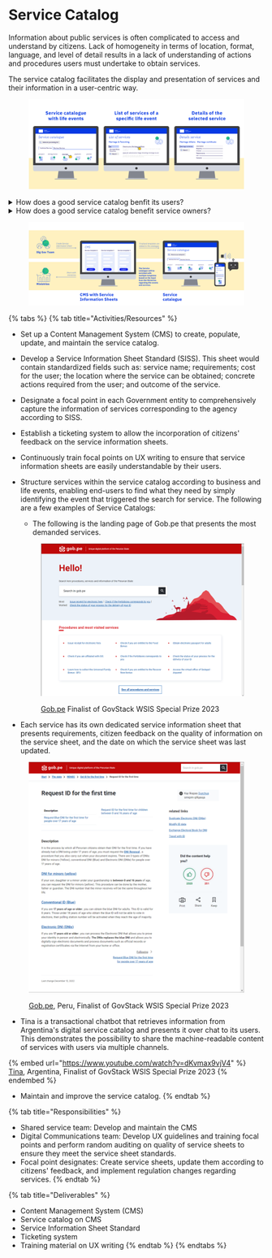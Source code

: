 # Service Catalog

Information about public services is often complicated to access and understand by citizens. Lack of homogeneity in terms of location, format, language, and level of detail results in a lack of understanding of actions and procedures users must undertake to obtain services.

The service catalog facilitates the display and presentation of services and their information in a user-centric way.

<figure><img src="../../.gitbook/assets/56.-Service-level-catalogue---3-screens.jpg" alt=""><figcaption></figcaption></figure>

<details>

<summary>How does a good service catalog benfit its users?</summary>

A good service catalog allows its user to easily:

* Find the service they need by identifying the event that triggered the search for service.
* Find the required information and actions to obtain the service.
* Understand the provided information and actions without any assistance.
* Obtain services in a uniform, simple, standardized way.
* Seek support from competent authority when needed.

</details>

<details>

<summary>How does a good service catalog benefit service owners?</summary>

A good service catalog allows:

1. Analysis of the entire catalog of services to easily identify redundancies in requirements, sequencing of services according to life events and opportunities for simplification
2. One-time creation of machine-readable service information.
3. User centricity leading to elevated user experience;
4. Democratize accessibility and improve usage rate;
5. Better management of services portfolio.

</details>

<figure><img src="../../.gitbook/assets/54.-Service-level-catalogue.jpg" alt=""><figcaption></figcaption></figure>

{% tabs %}
{% tab title="Activities/Resources" %}
* Set up a Content Management System (CMS) to create, populate, update, and maintain the service catalog.
* Develop a Service Information Sheet Standard (SISS). This sheet would contain standardized fields such as: service name; requirements; cost for the user; the location where the service can be obtained; concrete actions required from the user; and outcome of the service.&#x20;
* Designate a focal point in each Government entity to comprehensively capture the information of services corresponding to the agency according to SISS.
* Establish a ticketing system to allow the incorporation of citizens' feedback on the service information sheets.&#x20;
* Continuously train focal points on UX writing to ensure that service information sheets are easily understandable by their users.
*   Structure services within the service catalog according to business and life events, enabling end-users to find what they need by simply identifying the event that triggered the search for service. The following are a few examples of Service Catalogs:

    * The following is the landing page of Gob.pe that presents the most demanded services.



    <figure><img src="../../.gitbook/assets/Gob.pe.png" alt=""><figcaption><p><a href="https://www.gob.pe/">Gob.pe</a> Finalist of GovStack WSIS Special Prize 2023</p></figcaption></figure>


* Each service has its own dedicated service information sheet that presents requirements, citizen feedback on the quality of information on the service sheet, and the date on which the service sheet was last updated.

<figure><img src="../../.gitbook/assets/Screenshot 2023-04-05 181224.png" alt=""><figcaption><p><a href="https://www.gob.pe/">Gob.pe</a>, Peru, Finalist of GovStack WSIS Special Prize 2023</p></figcaption></figure>

* Tina is a transactional chatbot that retrieves information from Argentina's digital service catalog and presents it over chat to its users. This demonstrates the possibility to share the machine-readable content of services with users via multiple channels.

{% embed url="https://www.youtube.com/watch?v=dKvmax9vjV4" %}
[Tina](https://www.argentina.gob.ar/tina), Argentina, Finalist of GovStack WSIS Special Prize 2023
{% endembed %}

* Maintain and improve the service catalog.
{% endtab %}

{% tab title="Responsibilities" %}
* Shared service team: Develop and maintain the CMS
* Digital Communications team: Develop UX guidelines and training focal points and perform random auditing on quality of service sheets to ensure they meet the service sheet standards.
* Focal point designates: Create service sheets, update them according to citizens' feedback, and implement regulation changes regarding services.
{% endtab %}

{% tab title="Deliverables" %}
* Content Management System (CMS)
* Service catalog on CMS
* Service Information Sheet Standard
* Ticketing system
* Training material on UX writing
{% endtab %}
{% endtabs %}

